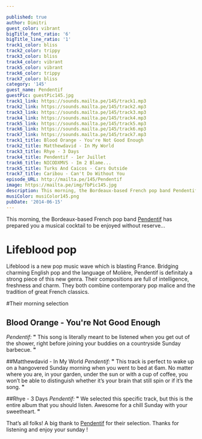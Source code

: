 ```yaml
---

published: true
author: Dimitri
guest_color: vibrant
bigTitle_font_ratio: '6'
bigTitle_line_ratio: '1'
track1_color: bliss
track2_color: trippy
track3_color: bliss
track4_color: vibrant
track5_color: vibrant
track6_color: trippy
track7_color: bliss
category: '145'
guest_name: Pendentif
guestPic: guestPic145.jpg
track1_link: https://sounds.mailta.pe/145/track1.mp3
track2_link: https://sounds.mailta.pe/145/track2.mp3
track3_link: https://sounds.mailta.pe/145/track3.mp3
track4_link: https://sounds.mailta.pe/145/track4.mp3
track5_link: https://sounds.mailta.pe/145/track5.mp3
track6_link: https://sounds.mailta.pe/145/track6.mp3
track7_link: https://sounds.mailta.pe/145/track7.mp3
track1_title: Blood Orange - You're Not Good Enough
track2_title: Matthewdavid - In My World
track3_title: Rhye - 3 Days
track4_title: Pendentif - 1er Juillet
track6_title: NICODXMVS - Im 2 Blame...
track5_title: Turks And Caicos - Cars Outside
track7_title: Caribou - Can't Do Without You
episode_URL: http://mailta.pe/145/Pendentif
image: https://mailta.pe/img/fbPic145.jpg
description: This morning, the Bordeaux-based French pop band Pendentif has prepared you a musical cocktail to be enjoyed without reserve…
musiColor: musiColor145.png
pubDate: '2014-06-15'
---
```



This morning, the Bordeaux-based French pop band [Pendentif](http://www.pendentifmusic.com/ "Pendentif Website") has prepared you a musical cocktail to be enjoyed without reserve...

# Lifeblood pop

Lifeblood is a new pop music wave which is blasting France. Bridging charming English pop and the language of Molière, Pendentif is definitaly a strong piece of this new genra. Their compositions are full of intelligence, freshness and charm. They both combine contemporary pop malice and the tradition of great French classics.

#Their morning selection

## Blood Orange - You're Not Good Enough
_Pendentif:_ **"** This song is literally meant to be listened when you get out of the shower, right before joining your buddies on a countryside Sunday barbecue. **"** 

##Matthewdavid - In My World
_Pendentif:_ **"** This track is perfect to wake up on a hangovered Sunday morning when you went to bed at 6am. No matter where you are, in your garden, under the sun or with a cup of coffee, you won’t be able to distinguish whether it’s your brain that still spin or if it’s the song. **"** 

##Rhye - 3 Days
_Pendentif:_ **"** We selected this specific track, but this is the entire album that you should listen. Awesome for a chill Sunday with your sweetheart. **"** 


That’s all folks! A big thank to [Pendentif](https://www.facebook.com/pendentif?fref=ts "Pendentif Facebook") for their selection. Thanks for listening and enjoy your sunday !
